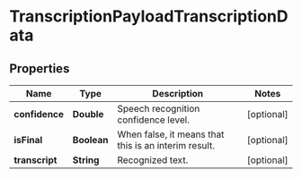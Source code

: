 

# TranscriptionPayloadTranscriptionData


## Properties

Name | Type | Description | Notes
------------ | ------------- | ------------- | -------------
**confidence** | **Double** | Speech recognition confidence level. |  [optional]
**isFinal** | **Boolean** | When false, it means that this is an interim result. |  [optional]
**transcript** | **String** | Recognized text. |  [optional]



